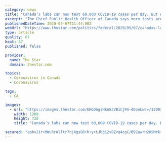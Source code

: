 ```yaml
---
category: news
title: "Canada’s labs can now test 60,000 COVID-19 cases per day. But do we need to?"
excerpt: "The Chief Public Health Officer of Canada says more tests are needed but they should be targeted at “the right people, at the right place, in the"
publishedDateTime: 2020-05-07T21:44:00Z
webUrl: "https://www.thestar.com/politics/federal/2020/05/07/canadas-labs-can-now-test-60000-covid-19-cases-per-day-but-do-we-need-to.html"
type: article
quality: 67
heat: 67
published: false

provider:
  name: The Star
  domain: thestar.com

topics:
  - Coronavirus in Canada
  - Coronavirus

tags:
  - CA

images:
  - url: "https://images.thestar.com/EHGDAgsHkA8JVBiCjPm-d0peLws=/1200x738/smart/filters:cb(1588890070110)/https://www.thestar.com/content/dam/thestar/politics/federal/2020/05/07/canadas-labs-can-now-test-60000-covid-19-cases-per-day-but-do-we-need-to/theresa_tam.jpg"
    width: 1200
    height: 738
    title: "Canada’s labs can now test 60,000 COVID-19 cases per day. But do we need to?"

secured: "ephvJir+MWuRrWlltr7hjXgsGR+h+y+tJbgi2xDZvq4cgC/B92awrH20SMrk+8/58FOrbQy6P2lbZC/ltpvoDgzMT0HyWvImjW9HeIbs+sS8LoU3Pq2Ngmq983Yo2nW7G8rTaEwBrGq58tYuLOPxbwbFxhPJNO5X+qGi1h7fOaGvLZl0Sqs9OnAkLfKwDVkfUPLl/ENkB1GBTjZb1USwYSJ5qf22tW1lL2dBvXU2/fWfym3Lk6AGtDACWKLi4LGQdw8nXDZBT0Hzk4PuaddL9WocLEzmQDjhKvIjBMt4zBzZjhtxUxrcoPnUJ4J9dQ52mt1BGr9jfJCdjbLx99SaYpHYKVOtq/EjBq91FQfvgkm/RTCV8GmCZLusQJ51KpMHt8OL5cvBi53kbwGEv7BMT4IgVty5XraywRCSuV4E09laufxGckykhPJiApIig1dJHRyOWpNDEqKpHK8DiRTL4wbLfRbMrw4MCwSGNTJ9Lao=;UukhUhUh5At/OSDN/fU9KA=="
---
```


